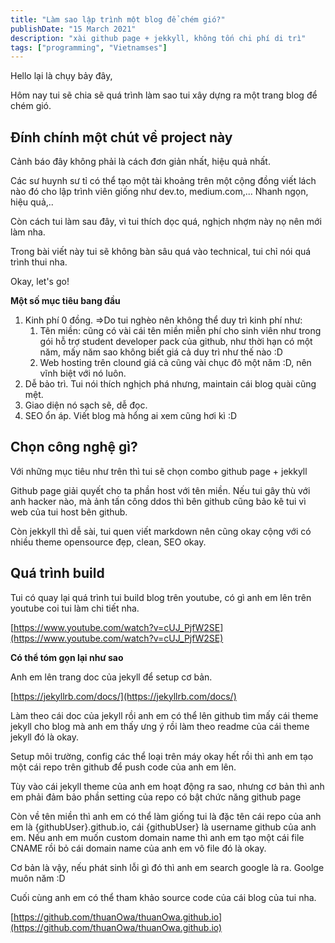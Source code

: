 ```yaml
---
title: "Làm sao lập trình một blog để chém gió?"
publishDate: "15 March 2021"
description: "xài github page + jekkyll, không tốn chi phí di trì"
tags: ["programming", "Vietnamses"]
---
```


Hello lại là chụy bảy đây,

Hôm nay tui sẽ chia sẽ quá trình làm sao tui xây dựng ra một trang blog để chém
gió.

## Đính chính một chút về project này

Cảnh báo đây không phải là cách đơn giản nhất, hiệu quả nhất.

Các sư huynh sư tỉ có thể tạo một tài khoảng trên một cộng đồng viết lách nào đó
cho lập trình viên giống như dev.to, medium.com,... Nhanh ngọn, hiệu quả,..

Còn cách tui làm sau đây, vì tui thích dọc quá, nghịch nhợm này nọ nên mới làm
nha.

Trong bài viết này tui sẽ không bàn sâu quá vào technical, tui chỉ nói quá trình
thui nha.

Okay, let's go!

**Một số mục tiêu bang đầu**

1. Kinh phí 0 đồng. =>Do tui nghèo nên không thể duy trì kinh phí như:
   1. Tên miền: cũng có vài cái tên miền miễn phí cho sinh viên như trong gói hỗ
      trợ student developer pack của github, như thời hạn có một năm, mấy năm
      sao không biết giá cả duy trì như thế nào :D
   2. Web hosting trên clound giá cả cũng vài chục đô một năm :D, nên vĩnh biệt
      với nó luôn.
2. Dễ bảo trì. Tui nói thích nghịch phá nhưng, maintain cái blog quài cũng mệt.
3. Giao diện nó sạch sẽ, dễ đọc.
4. SEO ổn áp. Viết blog mà hổng ai xem cũng hơi kì :D

## Chọn công nghệ gì?

Với những mục tiêu như trên thì tui sẽ chọn combo github page + jekkyll

Github page giải quyết cho ta phần host với tên miền. Nếu tui gây thù với anh
hacker nào, mà ảnh tấn công ddos thì bên github cũng bảo kê tui vì web của tui
host bên github.

Còn jekkyll thì dễ sài, tui quen viết markdown nên cũng okay cộng với có nhiều
theme opensource đẹp, clean, SEO okay.

## Quá trình build

Tui có quay lại quá trình tui build blog trên youtube, có gì anh em lên trên
youtube coi tui làm chi tiết nha.

[https://www.youtube.com/watch?v=cUJ_PjfW2SE](https://www.youtube.com/watch?v=cUJ_PjfW2SE)

**Có thể tóm gọn lại như sao**

Anh em lên trang doc của jekyll để setup cơ bản.

[https://jekyllrb.com/docs/](https://jekyllrb.com/docs/)

Làm theo cái doc của jekyll rồi anh em có thể lên github tìm mấy cái theme
jekyll cho blog mà anh em thấy ưng ý rồi làm theo readme của cái theme jekyll đó
là okay.

Setup môi trường, config các thể loại trên máy okay hết rồi thì anh em tạo một
cái repo trên github để push code của anh em lên.

Tùy vào cái jekyll theme của anh em hoạt động ra sao, nhưng cơ bản thì anh em
phải đảm bảo phần setting của repo có bật chức năng github page

Còn về tên miền thì anh em có thể làm giống tui là đặc tên cái repo của anh em
là {githubUser}.github.io, cái {githubUser} là username github của anh em. Nếu
anh em muốn custom domain name thì anh em tạo một cái file CNAME rồi bỏ cái
domain name của anh em vô file đó là okay.

Cơ bản là vậy, nếu phát sinh lỗi gì đó thì anh em search google là ra. Goolge
muôn năm :D

Cuối cùng anh em có thể tham khảo source code của cái blog của tui nha.

[https://github.com/thuanOwa/thuanOwa.github.io](https://github.com/thuanOwa/thuanOwa.github.io)
